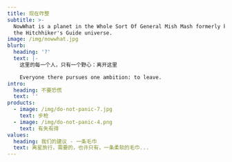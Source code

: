 ```yaml
---
title: 现在咋整
subtitle: >-
  NowWhat is a planet in the Whole Sort Of General Mish Mash formerly known as
  the Hitchhiker's Guide universe. 
image: /img/nowwhat.jpg
blurb:
  heading: '?'
  text: |-
    这里的每一个人，只有一个野心：离开这里

    Everyone there pursues one ambition: to leave.
intro:
  heading: 不要恐慌
  text: ''
products:
  - image: /img/do-not-panic-7.jpg
    text: 步枪
  - image: /img/do-not-panic-4.png
    text: 有失有得
values:
  heading: 我们的建议 - 一条毛巾
  text: 离星旅行，需要的，也许只有，一条柔软的毛巾...
---
```


